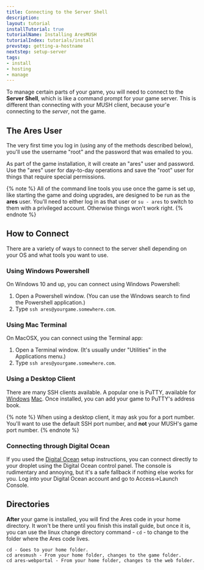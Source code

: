 ```yaml
---
title: Connecting to the Server Shell
description:
layout: tutorial
installTutorial: true
tutorialName: Installing AresMUSH
tutorialIndex: tutorials/install
prevstep: getting-a-hostname
nextstep: setup-server
tags: 
- install
- hosting
- manage
---
```


To manage certain parts of your game, you will need to connect to the **Server Shell**, which is like a command prompt for your game server.  This is different than connecting with your MUSH client, because your'e connecting to the *server*, not the game.

## The Ares User

The very first time you log in (using any of the methods described below), you'll use the username "root" and the password that was emailed to you.  

As part of the game installation, it will create an "ares" user and password.  Use the "ares" user for day-to-day operations and save the "root" user for things that require special permissions.

{% note %} 
All of the command line tools you use once the game is set up, like starting the game and doing upgrades, are designed to be run as the **ares** user.  You'll need to either log in as that user or `su - ares` to switch to them with a privileged account.  Otherwise things won't work right.
{% endnote %}

## How to Connect

There are a variety of ways to connect to the server shell depending on your OS and what tools you want to use.

### Using Windows Powershell

On Windows 10 and up, you can connect using Windows Powershell:

1. Open a Powershell window.  (You can use the Windows search to find the Powershell application.)
2. Type `ssh ares@yourgame.somewhere.com`.

### Using Mac Terminal

On MacOSX, you can connect using the Terminal app:

1. Open a Terminal window.  (It's usually under "Utilities" in the Applications menu.)
2. Type `ssh ares@yourgame.somewhere.com`.

### Using a Desktop Client

There are many SSH clients available.  A popular one is PuTTY, available for  [Windows](http://www.putty.org/) [Mac](https://www.ssh.com/ssh/putty/mac/).  Once installed, you can add your game to PuTTY's address book.

{% note %} 
When using a desktop client, it may ask you for a port number.  You'll want to use the default SSH port number, and **not** your MUSH's game port number.
{% endnote %}

### Connecting through Digital Ocean

If you used the [Digital Ocean](/tutorials/install/digital-ocean.html) setup instructions, you can connect directly to your droplet using the Digital Ocean control panel.  The console is rudimentary and annoying, but it's a safe fallback if nothing else works for you.  Log into your Digital Ocean account and go to Access->Launch Console.

## Directories

**After** your game is installed, you will find the Ares code in your home directory.  It won't be there until you finish this install guide, but once it is, you can use the linux change directory command - `cd` - to change to the folder where the Ares code lives.

    cd - Goes to your home folder.
    cd aresmush - From your home folder, changes to the game folder.
    cd ares-webportal - From your home folder, changes to the web folder.